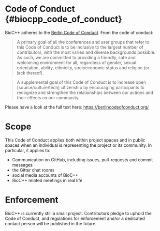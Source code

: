 # Code of Conduct {#biocpp_code_of_conduct}

BioC++ adheres to the [Berlin Code of Conduct](https://berlincodeofconduct.org/). From the code of conduct:

> A primary goal of all the conferences and user groups that refer to this Code of Conduct is to be inclusive to the largest number of contributors, with the most varied and diverse backgrounds possible. As such, we are committed to providing a friendly, safe and welcoming environment for all, regardless of gender, sexual orientation, ability, ethnicity, socioeconomic status and religion (or lack thereof).

> A supplemental goal of this Code of Conduct is to increase open [source/culture/tech] citizenship by encouraging participants to recognize and strengthen the relationships between our actions and their effects on our community.

Please have a look at the full text here: https://berlincodeofconduct.org/

# Scope

This Code of Conduct applies both within project spaces and in public spaces when an individual is representing the
project or its community. In particular, it applies to:

  * Communication on GitHub, including issues, pull-requests and commit messages
  * the Gitter chat rooms
  * social media accounts of BioC++
  * BioC++ related meetings in real life

# Enforcement

BioC++ is currently still a small project. Contributors pledge to uphold the Code of Conduct, and regulations for enforcement and/or a dedicated contact person will be published in the future.
